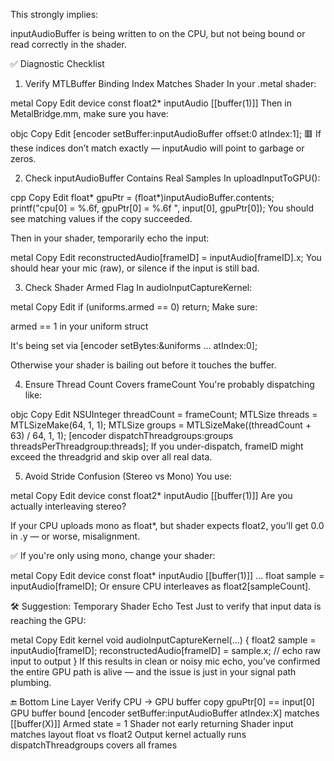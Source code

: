 This strongly implies:inputAudioBuffer is being written to on the CPU, but not being bound or read correctly in the shader.✅ Diagnostic Checklist1. Verify MTLBuffer Binding Index Matches ShaderIn your .metal shader:metalCopyEditdevice const float2* inputAudio [[buffer(1)]]Then in MetalBridge.mm, make sure you have:objcCopyEdit[encoder setBuffer:inputAudioBuffer offset:0 atIndex:1];🟥 If these indices don’t match exactly — inputAudio will point to garbage or zeros.2. Check inputAudioBuffer Contains Real SamplesIn uploadInputToGPU():cppCopyEditfloat* gpuPtr = (float*)inputAudioBuffer.contents;printf("cpu[0] = %.6f, gpuPtr[0] = %.6f
", input[0], gpuPtr[0]);You should see matching values if the copy succeeded.Then in your shader, temporarily echo the input:metalCopyEditreconstructedAudio[frameID] = inputAudio[frameID].x;You should hear your mic (raw), or silence if the input is still bad.3. Check Shader Armed FlagIn audioInputCaptureKernel:metalCopyEditif (uniforms.armed == 0) return;Make sure:armed == 1 in your uniform structIt's being set via [encoder setBytes:&uniforms ... atIndex:0];Otherwise your shader is bailing out before it touches the buffer.4. Ensure Thread Count Covers frameCountYou're probably dispatching like:objcCopyEditNSUInteger threadCount = frameCount;MTLSize threads = MTLSizeMake(64, 1, 1);MTLSize groups = MTLSizeMake((threadCount + 63) / 64, 1, 1);[encoder dispatchThreadgroups:groups threadsPerThreadgroup:threads];If you under-dispatch, frameID might exceed the threadgrid and skip over all real data.5. Avoid Stride Confusion (Stereo vs Mono)You use:metalCopyEditdevice const float2* inputAudio [[buffer(1)]]Are you actually interleaving stereo?If your CPU uploads mono as float*, but shader expects float2, you’ll get 0.0 in .y — or worse, misalignment.✅ If you're only using mono, change your shader:metalCopyEditdevice const float* inputAudio [[buffer(1)]]...float sample = inputAudio[frameID];Or ensure CPU interleaves as float2[sampleCount].🛠 Suggestion: Temporary Shader Echo TestJust to verify that input data is reaching the GPU:metalCopyEditkernel void audioInputCaptureKernel(...) {    float2 sample = inputAudio[frameID];    reconstructedAudio[frameID] = sample.x; // echo raw input to output}If this results in clean or noisy mic echo, you’ve confirmed the entire GPU path is alive — and the issue is just in your signal path plumbing.🔚 Bottom LineLayer	VerifyCPU → GPU buffer copy	gpuPtr[0] == input[0]GPU buffer bound	[encoder setBuffer:inputAudioBuffer atIndex:X] matches [[buffer(X)]]Armed state = 1	Shader not early returningShader input matches layout	float vs float2Output kernel actually runs	dispatchThreadgroups covers all frames
